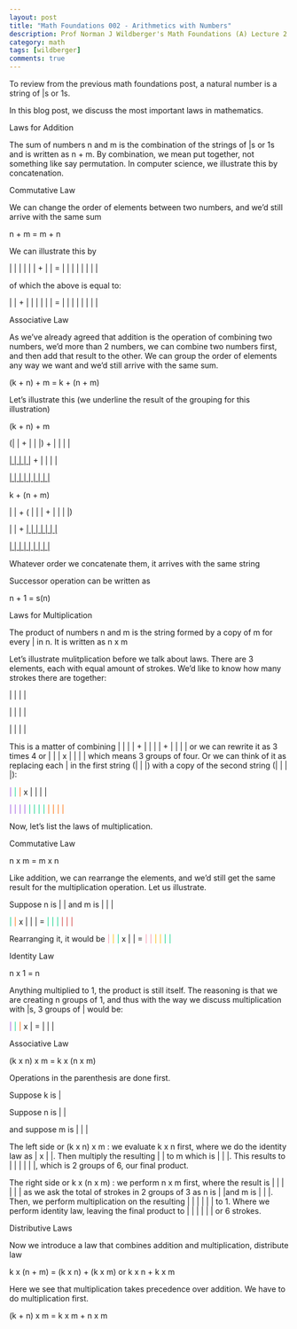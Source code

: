 ```yaml
---
layout: post
title: "Math Foundations 002 - Arithmetics with Numbers"
description: Prof Norman J Wildberger's Math Foundations (A) Lecture 2
category: math
tags: [wildberger]
comments: true
---
```




<p><span style="background-color: white; color: #222222; ">To review from the previous math foundations post, a natural number is a string of |s or 1s.</span></p><p>In this blog post, we discuss the most important laws in mathematics.</p><p>Laws for Addition</p><p>The&nbsp;<span style="box-sizing: inherit; ">sum</span>&nbsp;of numbers n and m is the combination of the strings of |s or 1s and is written as&nbsp;<span style="box-sizing: inherit; ">n + m</span>. By combination, we mean put together, not something like say permutation. In computer science, we illustrate this by concatenation.</p><p>Commutative Law<p>We can change the order of elements between two numbers, and we’d still arrive with the same sum</p><p>n + m = m + n</p><p>We can illustrate this by<p>| | | | | | + | | = | | | | | | | |</p><p>of which the above is equal to:</p><p>| | + | | | | | | = | | | | | | | |</p></p></p><p>Associative Law<p>As we’ve already agreed that addition is the operation of combining two numbers, we’d more than 2 numbers, we can combine two numbers first, and then add that result to the other. We can group the order of elements any way we want and we’d still arrive with the same sum.</p><p>(k + n) + m = k + (n + m)</p><p>Let’s illustrate this (we underline the result of the grouping for this illustration)<p>(k + n) + m<p>(| | + | | |) + | | | |</p><p><span style="box-sizing: inherit; text-decoration-line: underline;">| | | | |</span>&nbsp;+ | | | |</p><p><span style="box-sizing: inherit; text-decoration-line: underline;">| | | | | | | | |</span></p></p><p>k + (n + m)<p>| | + ( | | | + | | | |)</p><p>| | +&nbsp;<span style="box-sizing: inherit; text-decoration-line: underline;">| | | | | | |</span></p><p><span style="box-sizing: inherit; text-decoration-line: underline;">| | | | | | | | |</span></p></p><p>Whatever order we concatenate them, it arrives with the same string</p></p></p><p>Successor operation can be written as<p>n + 1 = s(n)</p></p><p>Laws for Multiplication</p><p>The product of numbers&nbsp;<span style="box-sizing: inherit; ">n</span>&nbsp;and&nbsp;<span style="box-sizing: inherit; ">m</span>&nbsp;is the string formed by a copy of m for every | in&nbsp;<span style="box-sizing: inherit; ">n</span>. It is written as&nbsp;<span style="box-sizing: inherit; ">n x m</span></p><p>Let’s illustrate mulitplication before we talk about laws. There are 3 elements, each with equal amount of strokes. We’d like to know how many strokes there are together:</p><p>| | | |</p><p>| | | |</p><p>| | | |</p><p>This is a matter of combining | | | | + | | | | + | | | | or we can rewrite it as 3 times 4 or | | | x | | | | which means 3 groups of four. Or we can think of it as replacing each | in the first string (| | |) with a copy of the second string (| | | |):</p><p><span class="has-inline-color has-vivid-purple-color" style="box-sizing: inherit; color: #9b51e0;">|</span>&nbsp;<span class="has-inline-color has-vivid-green-cyan-color" style="box-sizing: inherit; color: #00d084;">|</span>&nbsp;<span class="has-inline-color has-luminous-vivid-orange-color" style="box-sizing: inherit; color: #ff6900;">|</span>&nbsp;x | | | |</p><p><span class="has-inline-color has-vivid-purple-color" style="box-sizing: inherit; color: #9b51e0;">| | | |</span>&nbsp;<span class="has-inline-color has-vivid-green-cyan-color" style="box-sizing: inherit; color: #00d084;">| | | |</span>&nbsp;<span class="has-inline-color has-luminous-vivid-orange-color" style="box-sizing: inherit; color: #ff6900;">| | | |</span></p><p>Now, let’s list the laws of multiplication.</p><p>Commutative Law<p><span style="box-sizing: inherit; ">n x m = m x n</span></p><p>Like addition, we can rearrange the elements, and we’d still get the same result for the multiplication operation. Let us illustrate.<p>Suppose n is | | and m is | | |</p><p><span class="has-inline-color has-vivid-green-cyan-color" style="box-sizing: inherit; color: #00d084;">|</span>&nbsp;<span class="has-inline-color has-luminous-vivid-orange-color" style="box-sizing: inherit; color: #ff6900;">|</span>&nbsp;x | | | =&nbsp;<span class="has-inline-color has-vivid-green-cyan-color" style="box-sizing: inherit; color: #00d084;">| | |&nbsp;</span><span class="has-inline-color has-vivid-red-color" style="box-sizing: inherit; color: #cf2e2e;">| | |</span></p><p>Rearranging it, it would be&nbsp;<span class="has-inline-color has-pale-pink-color" style="box-sizing: inherit; color: #f78da7;">|</span>&nbsp;<span class="has-inline-color has-luminous-vivid-amber-color" style="box-sizing: inherit; color: #fcb900;">|</span>&nbsp;<span class="has-inline-color has-vivid-green-cyan-color" style="box-sizing: inherit; color: #00d084;">|</span>&nbsp;x | | =&nbsp;<span class="has-inline-color has-pale-pink-color" style="box-sizing: inherit; color: #f78da7;">| |</span>&nbsp;<span class="has-inline-color has-luminous-vivid-amber-color" style="box-sizing: inherit; color: #fcb900;">| |</span>&nbsp;<span class="has-inline-color has-vivid-green-cyan-color" style="box-sizing: inherit; color: #00d084;">| |</span></p></p></p><p>Identity Law<p><span style="box-sizing: inherit; ">n x 1 = n</span></p><p>Anything multiplied to 1, the product is still itself. The reasoning is that we are creating n groups of 1, and thus with the way we discuss multiplication with |s, 3 groups of | would be:<p><span class="has-inline-color has-vivid-purple-color" style="box-sizing: inherit; color: #9b51e0;">|</span>&nbsp;<span class="has-inline-color has-vivid-green-cyan-color" style="box-sizing: inherit; color: #00d084;">|</span>&nbsp;<span class="has-inline-color has-luminous-vivid-orange-color" style="box-sizing: inherit; color: #ff6900;">|</span>&nbsp;x | = | | |</p></p></p><p>Associative Law<p><span style="box-sizing: inherit; ">(k x n) x m = k x (n x m)</span></p><p>Operations in the parenthesis are done first.</p><p>Suppose k is |</p><p>Suppose n is | |</p><p>and suppose m is | | |</p><p>The left side or&nbsp;<span style="box-sizing: inherit; ">(k x n) x m</span>&nbsp;: we evaluate&nbsp;<span style="box-sizing: inherit; ">k x n</span>&nbsp;first, where we do the identity law as | x | |. Then multiply the resulting | | to m which is | | |. This results to | | | | | |, which is 2 groups of 6, our final product.</p><p>The right side or&nbsp;<span style="box-sizing: inherit; ">k x (n x m)</span>&nbsp;: we perform n x m first, where the result is | | | | | | as we ask the total of strokes in 2 groups of 3 as n is | |and m is | | |. Then, we perform multiplication on the resulting | | | | | | to 1. Where we perform identity law, leaving the final product to | | | | | | or 6 strokes.</p></p><p></p><p>Distributive Laws</p><p>Now we introduce a law that combines addition and multiplication, distribute law</p><p><span style="box-sizing: inherit; ">k</span>&nbsp;x (<span style="box-sizing: inherit; ">n</span>&nbsp;+&nbsp;<span style="box-sizing: inherit; ">m</span>) = (<span style="box-sizing: inherit; ">k&nbsp;</span>x<span style="box-sizing: inherit; ">&nbsp;n</span>) + (<span style="box-sizing: inherit; ">k</span>&nbsp;x<span style="box-sizing: inherit; ">&nbsp;m</span>) or&nbsp;<span style="box-sizing: inherit; ">k&nbsp;</span>x&nbsp;<span style="box-sizing: inherit; ">n</span>&nbsp;+&nbsp;<span style="box-sizing: inherit; ">k&nbsp;</span>x&nbsp;<span style="box-sizing: inherit; ">m</span><p>Here we see that multiplication takes precedence over addition. We have to do multiplication first.</p></p><p>(<span style="box-sizing: inherit; ">k</span>&nbsp;+&nbsp;<span style="box-sizing: inherit; ">n</span>) x&nbsp;<span style="box-sizing: inherit; ">m</span>&nbsp;=&nbsp;<span style="box-sizing: inherit; ">k&nbsp;</span>x<span style="box-sizing: inherit; ">&nbsp;m</span>&nbsp;+&nbsp;<span style="box-sizing: inherit; ">n</span>&nbsp;x&nbsp;<span style="box-sizing: inherit; ">m</span></p>
